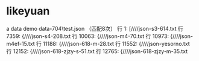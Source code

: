 # likeyuan
a data demo
data-704\test.json （匹配8次）
	行 1: [////json-s3-614.txt
	行 7359: {////json-s4-208.txt
	行 10063: {////json-m4-70.txt
	行 10973: {////json-m4ef-15.txt
	行 11188: {////json-618-m-28.txt
	行 11552: {////json-yesorno.txt
	行 12152: {////json-618-zjzy-s-51.txt
	行 12765: {////json-618-zjzy-m-35.txt
